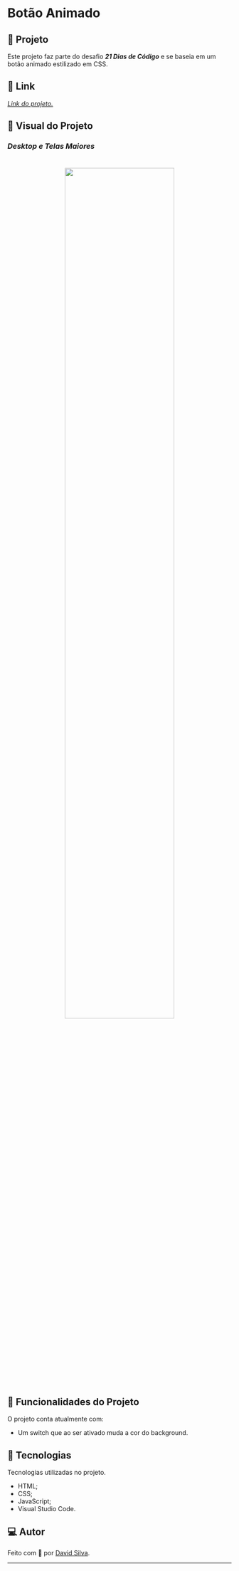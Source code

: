# **Botão Animado**

## :rainbow: **Projeto**

Este projeto faz parte do desafio **_21 Dias de Código_** e se baseia em um botão animado estilizado em CSS.

## :link: **Link**

_[Link do projeto.](https://davsilvam.github.io/21-dias-de-codigo/03/)_

## :art: **Visual do Projeto**

### _Desktop e Telas Maiores_

<h1 align="center">
    <img src="img/changer.gif" style="width: 70%;">
</h1>

## :rocket: **Funcionalidades do Projeto**

O projeto conta atualmente com:

- Um switch que ao ser ativado muda a cor do background.

## :wrench: **Tecnologias**

Tecnologias utilizadas no projeto.

- HTML;
- CSS;
- JavaScript;
- Visual Studio Code.

## :computer: **Autor**

Feito com :purple_heart: por [David Silva](https://www.linkedin.com/in/davsilvam/).

---
